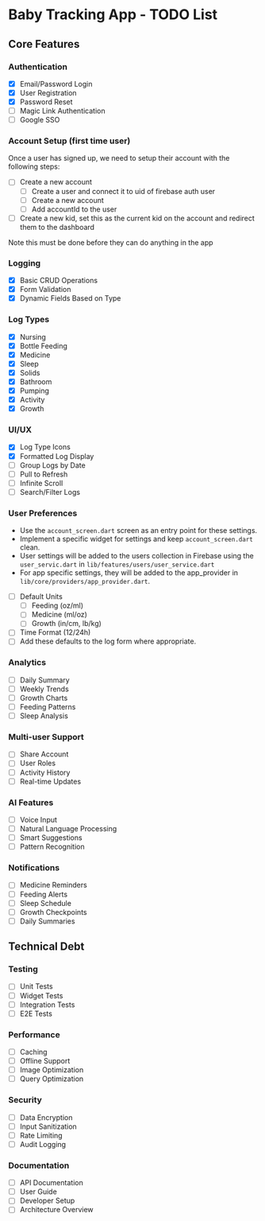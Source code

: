 # Baby Tracking App - TODO List

## Core Features

### Authentication

- [x] Email/Password Login
- [x] User Registration
- [x] Password Reset
- [ ] Magic Link Authentication
- [ ] Google SSO

### Account Setup (first time user)

Once a user has signed up, we need to setup their account with the following steps:

- [ ] Create a new account
  - [ ] Create a user and connect it to uid of firebase auth user
  - [ ] Create a new account
  - [ ] Add accountId to the user
- [ ] Create a new kid, set this as the current kid on the account and redirect them to the dashboard

Note this must be done before they can do anything in the app

### Logging

- [x] Basic CRUD Operations
- [x] Form Validation
- [x] Dynamic Fields Based on Type

### Log Types

- [x] Nursing
- [x] Bottle Feeding
- [x] Medicine
- [x] Sleep
- [x] Solids
- [x] Bathroom
- [x] Pumping
- [x] Activity
- [x] Growth

### UI/UX

- [x] Log Type Icons
- [x] Formatted Log Display
- [ ] Group Logs by Date
- [ ] Pull to Refresh
- [ ] Infinite Scroll
- [ ] Search/Filter Logs

### User Preferences

- Use the `account_screen.dart` screen as an entry point for these settings.
- Implement a specific widget for settings and keep `account_screen.dart` clean.
- User settings will be added to the users collection in Firebase using the `user_servic.dart` in `lib/features/users/user_service.dart`
- For app specific settings, they will be added to the app_provider in `lib/core/providers/app_provider.dart`.

- [ ] Default Units
  - [ ] Feeding (oz/ml)
  - [ ] Medicine (ml/oz)
  - [ ] Growth (in/cm, lb/kg)
- [ ] Time Format (12/24h)
- [ ] Add these defaults to the log form where appropriate.

### Analytics

- [ ] Daily Summary
- [ ] Weekly Trends
- [ ] Growth Charts
- [ ] Feeding Patterns
- [ ] Sleep Analysis

### Multi-user Support

- [ ] Share Account
- [ ] User Roles
- [ ] Activity History
- [ ] Real-time Updates

### AI Features

- [ ] Voice Input
- [ ] Natural Language Processing
- [ ] Smart Suggestions
- [ ] Pattern Recognition

### Notifications

- [ ] Medicine Reminders
- [ ] Feeding Alerts
- [ ] Sleep Schedule
- [ ] Growth Checkpoints
- [ ] Daily Summaries

## Technical Debt

### Testing

- [ ] Unit Tests
- [ ] Widget Tests
- [ ] Integration Tests
- [ ] E2E Tests

### Performance

- [ ] Caching
- [ ] Offline Support
- [ ] Image Optimization
- [ ] Query Optimization

### Security

- [ ] Data Encryption
- [ ] Input Sanitization
- [ ] Rate Limiting
- [ ] Audit Logging

### Documentation

- [ ] API Documentation
- [ ] User Guide
- [ ] Developer Setup
- [ ] Architecture Overview